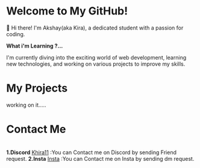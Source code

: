 # Welcome to My GitHub!
👋 Hi there! I'm Akshay(aka Kira), a dedicated student with a passion for coding.

**What i'm Learning ?...**

I'm currently diving into the exciting world of web development, learning new technologies, and working on various projects to improve my skills. 

# My Projects

working on it.....

# Contact Me 
<br>
<b>1.Discord</b>
<a href="https://discord.com/users/1078294134051328111" target="_main">Khira11</a> :You can Contact me on Discord by sending Friend request.
<b>2.Insta</b>
<a href="https://www.instagram.com/kira_xd07/" target="main">Insta</a> :You can Contact me on Insta by sending dm request.
